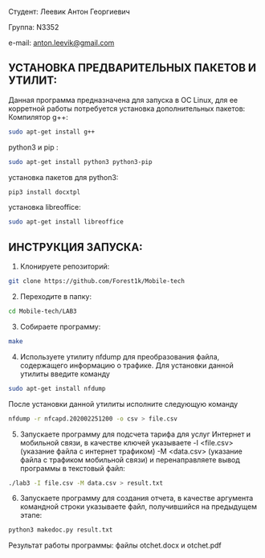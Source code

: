 Студент: Леевик Антон Георгиевич

Группа: N3352

e-mail: anton.leevik@gmail.com

## УСТАНОВКА ПРЕДВАРИТЕЛЬНЫХ ПАКЕТОВ И УТИЛИТ:
Данная программа предназначена для запуска в ОС Linux, для ее корретной работы потребуется установка дополнительных пакетов:
Компилятор g++:
``` bash
sudo apt-get install g++
```
python3 и pip : 
``` bash
sudo apt-get install python3 python3-pip
```
установка пакетов для python3:
``` bash
pip3 install docxtpl
```
установка libreoffice:

``` bash
sudo apt-get install libreoffice
```

## ИНСТРУКЦИЯ ЗАПУСКА:

1.	Клонируете репозиторий:
``` bash
git clone https://github.com/Forest1k/Mobile-tech
```
2.	Переходите в папку: 
``` bash
cd Mobile-tech/LAB3
```
3.	Собираете программу:
``` bash
make
```
4.  Используете утилиту nfdump для преобразования файла, содержащего информацию о трафике. 
Для установки данной утилиты введите команду 
``` bash
sudo apt-get install nfdump
```

После установки данной утилиты исполните следующую команду
``` bash
nfdump -r nfcapd.202002251200 -o csv > file.csv
```

5.	Запускаете программу для подсчета тарифа для услуг Интернет и мобильной связи, в качестве ключей указываете -I <file.csv> (указание файла с интернет трафиком) -M <data.csv> (указание файла с трафиком мобильной связи) и перенаправляете вывод программы в текстовый файл:
```bash
./lab3 -I file.csv -M data.csv > result.txt
```

6.  Запускаете программу для создания отчета, в качестве аргумента командной строки указываете файл, получившийся на предыдущем этапе:

```bash
python3 makedoc.py result.txt
```

Результат работы программы: файлы otchet.docx и otchet.pdf
